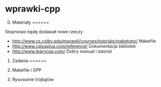 # wprawki-cpp

0. Materiały
====== 

Stopniowo będę dodawał nowe rzeczy

 - http://www.cs.colby.edu/maxwell/courses/tutorials/maketutor/ Makefile
 - http://www.cplusplus.com/reference/ Dokumentacja bibliotek
 - http://www.learncpp.com/ Dobry manual i tutorial

1. Zadania
======

 1. Makefile i GPP
 2. Rysowanie trójkątów
